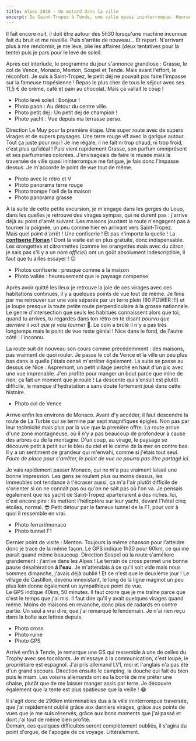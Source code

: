 ```yaml
---
title: Alpes 2018 - Un motard dans la ville
excerpt: De Saint-Tropez à Tende, une ville quasi ininterrompue. Heureusement que les paysages sont là pour compenser !
---
```


Il fait encore nuit, il doit être autour des 5h30 lorsqu'une machine inconnue fait du bruit et me réveille. Puis s'arrête de nouveau... Et repart. N'arrivant plus à me rendormir, je me lève, plie les affaires (deux tentatives pour la tente) puis je pars pour le levé de soleil.

Après cet interlude, le programme du jour s'annonce grandiose : Grasse, le col de Vence, Monaco, Menton, Sospel et Tende. Mais avant l'effort, le réconfort. Je suis à Saint-Tropez, le petit déj ne pouvait pas faire l'impasse sur la fameuse tropésienne ! Repas le plus cher de tous le séjour avec ses 11,5 € de crème, café et pain au chocolat. Mais ça vallait le coup !

* Photo levé soleil : Bonjour !
* Photo paon : Au détour du centre ville.
* Photo petit dej : Un petit dej de champion !
* Photo yacht : Vue depuis ma terrasse perso.

Direction Le Muy pour la première étape. Une super route avec de supers virages et de supers paysages. Une terre rouge vif avec la garigue autour. Tout ça juste pour moi ! Je me régale, il ne fait ni trop chaud, ni trop froid, c'est plus qu'idéal ! Puis vient rapidement Grasse, son parfum omniprésent et ses parfumeries colorées. J'envisageais de faire le musée mais la traversée de ville quasi ininterrompue me fatigue, je fais donc l'impasse dessus. Je m'accorde le point de vue tout de même.

* Photo avec le rétro et V
* Photo panorama terre rouge
* Photo trompe l'œil de la maison
* Photo panorama grasse

À la suite de cette petite excursion, je m'engage dans les gorges du Loup, dans les quelles je retrouve des virages sympas, qui ne durent pas : j'arrive déjà au point d'arrêt suivant. Les maisons jouxtant la route n'engagent pas à tourner la poignée, un peu comme hier en arrivant vers Saint-Tropez. <br>
Mais quel point d'arrêt ! Une confiserie ! Et pas n'importe la quelle ! La [**confiserie Florian**](https://www.confiserieflorian.com/) ! Dont la visite est en plus gratuite, donc indispensable. Les orangettes et citronnettes (comme les orangettes mais avec du citron, je sais pas s'il y a un _nom officiel_) ont un goût absolument indescriptible, il faut que tu ailles essayer ! &#128521; <!-- :wink: -->

* Photos confiserie : presque comme à la maison
* Photo vallée : heureusement que le paysage compense

Après avoir quitté les lieux je retrouve la joie de ces virages avec ces habitations continues, il y a quelques points de vue tout de même. Je finis par me retrouver sur une voie séparée par un terre plein (90 POWER !!!) et je loupe presque la toute petite route perpendiculaire à la grosse nationnale. Le genre d'intersection que seuls les habitués connaissent alors que toi, quand tu arrives, tu regardes dans ton rétro en te disant _pourvu que derrière il voit que je vais tourner_ &#128591;.<!-- :pray: --> Le coin a brûlé il n'y a pas très longtemps mais le point de vue reste génial ! Nice dans le fond, de l'autre côté : l'inconnu.

La route suit de nouveau son cours comme précédemment : des maisons, pas vraiment de quoi rouler. Je passe le col de Vence et la ville un peu plus bas dans la quelle j'étais censé m'arrêter également. La suite se passe au dessus de Nice : Aspremont, un petit village perché en haut d'un pic avec une vue imprenable. J'en profite pour manger un bout parce que mine de rien, ça fait un moment que je roule ! La descente qui s'ensuit est plutôt difficile, le manque d'hydratation a sans doute fortement joué dans cette histoire.

* Photo col de Vence

Arrive enfin les environs de Monaco. Avant d'y accéder, il faut descendre la route de La Turbie qui se termine par sept magnifiques épigles. Non pas par leur technicité mais plus par la vue que la première offre. La route arrive d'une zone montagneuse, où il n'y a pas beaucoup de profondeur à cause des arbres ou de la montagne. D'un coup, au virage, le paysage se découvre petit à petit sur le bleu du ciel et le calme de la mer en contre bas. Il y a un sentiment de grandeur qui m'envahi, comme si j'étais tout seul. _Faute de place pour s'arrêter, le point de vue ne pourra pas être partagé ici_.

Je vais rapidement passer Monaco, qui ne m'a pas vraiment laissé une bonne impression. Les gens se roulent plus ou moins dessus, les immeubles ont tendance à t'écraser aussi, ça m'a l'air plutôt difficile de s'orienter si on ne connaît pas ou qu'on ne sait pas où l'on va. Je pensais également que les yacht de Saint-Tropez apartenaient à des riches. Ici, c'est encore pire : ils mettent l'hélicptère sur leur yacht, devant l'hôtel cinq étoiles, normal. &#128526; <!-- :sunglasses: --> Petit détour par le fameux tunnel de la F1, pour voir à quoi il ressemble en vrai.

* Photo ferrari/monaco
* Photo tunnel F1

Dernier point de visite : Menton. Toujours la même chanson pour l'atteidre donc je trace de la même façon. Le GPS indique 1h30 pour 60km, ce qui me paraît quand même beaucoup. Direction Sospel où la route s'améliore grandement : j'arrive dans les Alpes ! Le terrain de cross permet une bonne pause désaltération **à l'eau**. Je m'attendais à ce qu'il soit vide mais nous sommes dimanche, j'avais déjà oublié ! Et ce n'est que le deuxième jour ! Le village de Castillon, devenu innexistant, le long de la ligne maginot un peu plus loin donne également un sympathique point de vue. <br>
Le GPS indique 40km, 50 minutes. Il faut croire que je me traîne parce que c'est le temps que j'ai mis. Il faut dire qu'il y avait quelques virages quand même. Moins de maisons en revanche, donc plus de radards en contre partie. Un seul à vrai dire, que j'ai remarqué le lendemain. Je n'ai rien reçu dans la boîte aux lettres depuis.

* Photo cross
* Photo ruine
* Photo GPS

Arrivé enfin à Tende, je remarque une GS qui ressemble à une de celles du Trophy avec ses tocollants. Je m'essaye à la communication, c'est loupé, le propriétaire est espagnol. J'ai pris allemand LV1, moi et l'anglais n'a pas été d'un grand secours. Direction ensuite le camping, la douche qui fait du bien puis le miam. Les voisins allemands ont eu la bonté de me prêter une chaise, plutôt que de me laisser manger assis par terre. Je découvre également que la tente est plus spatieuse que la veille ! &#128514; <!-- :joy: -->

Il s'agit donc de 296km interminables dus à la ville ininterrompue traversée, que j'ai rapidement oublié grâce aux derniers virages, grâce aux points de vues que je me suis réservés, grâce aux bons moments que j'ai passé et dont j'ai tout de même bien profité.<br>
Demain, ces quelques difficultés seront complètement oubliés, il s'agira du point d'orgue, de l'apogée de ce voyage. Littéralement.
